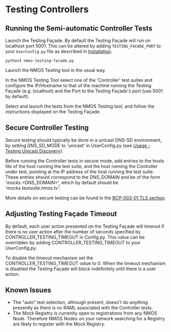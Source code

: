 # Testing Controllers

## Running the Semi-automatic Controller Tests

Launch the Testing Façade. By default the Testing Façade will run on localhost port 5001. This can be altered by adding `TESTING_FACADE_PORT` to your `UserConfig.py` file as described in [Installation](1.0.%20Installation.md).

```shell
python3 nmos-testing-facade.py
```

Launch the NMOS Testing tool in the usual way.

In the NMOS Testing Tool select one of the 'Controller' test suites and configure the IP/Hostname to that of the machine running the Testing Façade (e.g. localhost) and the Port to the Testing Façade's port (use 5001 by default).

Select and launch the tests from the NMOS Testing tool, and follow the instructions displayed on the Testing Façade.

## Secure Controller Testing

Secure testing should typically be done in a unicast DNS-SD environment, by setting DNS_SD_MODE to 'unicast' in UserConfig.py (see [Usage - Testing Unicast Discovery](2.1.%20Usage%20-%20Testing%20Unicast%20Discovery.md)).

Before running the Controller tests in secure mode, add entries to the hosts file of the host running the test suite, and the host running the Controller under test, pointing at the IP address of the host running the test suite.
These entries should correspond to the DNS_DOMAIN and be of the form 'mocks.<DNS_DOMAIN>', which by default should be 'mocks.testsuite.nmos.tv'.

More details on secure testing can be found in the [BCP-003-01 TLS section](2.2.%20Usage%20-%20Testing%20BCP-003-01%20TLS.md).

## Adjusting Testing Façade Timeout

By default, each user action presented on the Testing Façade will timeout if there is no user action after the number of seconds specified by CONTROLLER_TESTING_TIMEOUT in Config.py.
This value can be overridden by adding CONTROLLER_TESTING_TIMEOUT to your UserConfig.py.

To disable the timeout mechanism set the CONTROLLER_TESTING_TIMEOUT value to 0.
When the timeout mechanism is disabled the Testing Façade will block indefinitely until there is a user action.

## Known Issues

* The "auto" test selection, although present, doesn't do anything presently as there is no RAML associated with the Controller tests.
* The Mock Registry is currently open to registrations from any NMOS Node. Therefore NMOS Nodes on your network searching for a Registry are likely to register with the Mock Registry.
